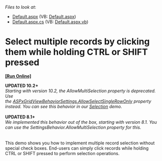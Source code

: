 <!-- default file list -->
*Files to look at*:

* [Default.aspx](./CS/WebSite/Default.aspx) (VB: [Default.aspx](./VB/WebSite/Default.aspx))
* [Default.aspx.cs](./CS/WebSite/Default.aspx.cs) (VB: [Default.aspx.vb](./VB/WebSite/Default.aspx.vb))
<!-- default file list end -->
# Select multiple records by clicking them while holding CTRL or SHIFT pressed
<!-- run online -->
**[[Run Online]](https://codecentral.devexpress.com/e22/)**
<!-- run online end -->


<p><strong>UPDATED 10.2+</strong><em><br>Starting with version 10.2, the AllowMultiSelection property is deprecated. Use the <a href="http://documentation.devexpress.com/#AspNet/DevExpressWebASPxGridViewASPxGridViewBehaviorSettings_AllowSelectSingleRowOnlytopic">ASPxGridViewBehaviorSettings.AllowSelectSingleRowOnly</a> property instead. You can see this behavior in our <a href="https://demos.devexpress.com/ASPxGridViewDemos/Selection/SelectByRowClick.aspx">Selection</a> demo.<br><br></em><strong>UPDATED 8.1+<em><br></em></strong><em>We implemented this behavior out of the box, starting with version 8.1. You can use the SettingsBehavior.AllowMultiSelection property for this.</em><br><br><br>This demo shows you how to implement multiple record selection without special check boxes. End-users can simply click records while holding CTRL or SHIFT pressed to perform selection operations.</p>

<br/>


